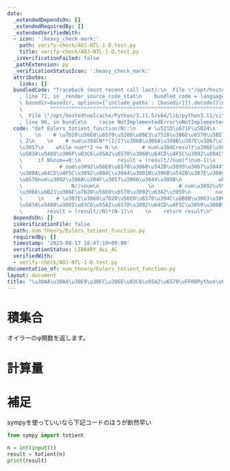 ```yaml
---
data:
  _extendedDependsOn: []
  _extendedRequiredBy: []
  _extendedVerifiedWith:
  - icon: ':heavy_check_mark:'
    path: verify-check/AOJ-NTL-1-D.test.py
    title: verify-check/AOJ-NTL-1-D.test.py
  _isVerificationFailed: false
  _pathExtension: py
  _verificationStatusIcon: ':heavy_check_mark:'
  attributes:
    links: []
  bundledCode: "Traceback (most recent call last):\n  File \"/opt/hostedtoolcache/Python/3.11.5/x64/lib/python3.11/site-packages/onlinejudge_verify/documentation/build.py\"\
    , line 71, in _render_source_code_stat\n    bundled_code = language.bundle(stat.path,\
    \ basedir=basedir, options={'include_paths': [basedir]}).decode()\n          \
    \         ^^^^^^^^^^^^^^^^^^^^^^^^^^^^^^^^^^^^^^^^^^^^^^^^^^^^^^^^^^^^^^^^^^^^^^^^^^^^^^^^^\n\
    \  File \"/opt/hostedtoolcache/Python/3.11.5/x64/lib/python3.11/site-packages/onlinejudge_verify/languages/python.py\"\
    , line 96, in bundle\n    raise NotImplementedError\nNotImplementedError\n"
  code: "def Eulers_totient_function(N):\n    # \u521D\u671F\u5024\n    result = N\n\
    \    \n    # \u7D20\u56E0\u6570\u5206\u89E3\u7528\u306E\u6570\u5B57\n    num =\
    \ 2\n    \n    # num\u304CN**(1/2)\u306B\u306A\u308B\u307E\u3067\u7E70\u308A\u8FD4\
    \u3057\n    while num**2 <= N:\n        # num\u304Cresult\u306E\u56E0\u6570\u306E\
    \u5834\u5408\u306F\u03C6\u95A2\u6570\u306B\u64CD\u4F5C\u3092\u884C\u3046\n   \
    \     if N%num==0:\n            result = (result//num)*(num-1)\n            \n\
    \            # num\u3092\u56E0\u6570\u306B\u542B\u3093\u3067\u3044\u308B\u9650\
    \u308A\u64CD\u4F5C\u3092\u884C\u3044\u3001N\u306B\u542B\u307E\u308C\u308B\u56E0\
    \u6570num\u3092\u306A\u304F\u3057\u3066\u3044\u308B\n            while N%num==0:\n\
    \                N//=num\n                \n        # num\u3092\u5909\u66F4\u3057\
    \u3066\u6B21\u306E\u7D20\u56E0\u6570\u3092\u63A2\u3059\n        num += 1\n   \
    \     \n    # \u307E\u3060\u7D20\u56E0\u6570\u304C\u6B8B\u3063\u3066\u3044\u308B\
    \u5834\u5408\u3001\u03C6\u95A2\u6570\u3092\u64CD\u4F5C\u3059\u308B\n    if N>1:\n\
    \        result = (result//N)*(N-1)\n    \n    return result\n"
  dependsOn: []
  isVerificationFile: false
  path: num_theory/Eulers_totient_function.py
  requiredBy: []
  timestamp: '2023-09-17 18:47:10+09:00'
  verificationStatus: LIBRARY_ALL_AC
  verifiedWith:
  - verify-check/AOJ-NTL-1-D.test.py
documentation_of: num_theory/Eulers_totient_function.py
layout: document
title: "\u30AA\u30A4\u30E9\u30FC\u306E\u03C6\u95A2\u6570\uFF08Python\uFF09"
---
```


# 積集合
オイラーのφ関数を返します。

# 計算量


# 補足
sympyを使っていいなら下記コードのほうが断然早い

```Python
from sympy import totient

n = int(input())
result = totient(n)
print(result)
```
